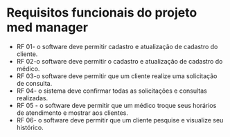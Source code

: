 # Requisitos funcionais do projeto med manager

* RF 01- o software deve permitir cadastro e atualização de cadastro do cliente.
* RF 02-o software deve permitir o cadastro e atualização de cadastro do médico.
* RF 03-o software deve permitir que um cliente realize uma solicitação de consulta.
* RF 04- o sistema deve confirmar todas as solicitações e consultas realizadas.
* RF 05 - o software deve permitir que um médico troque seus horários de atendimento e mostrar aos clientes.
* RF 06- o software deve permitir que um cliente pesquise e visualize seu histórico.
    
